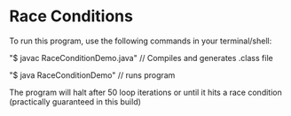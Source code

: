 # Race Conditions 

To run this program, use the following commands in your terminal/shell:


"$ javac RaceConditionDemo.java"   // Compiles and generates .class file

"$ java RaceConditionDemo" // runs program


The program will halt after 50 loop iterations or until it hits a race condition (practically guaranteed in this build)
